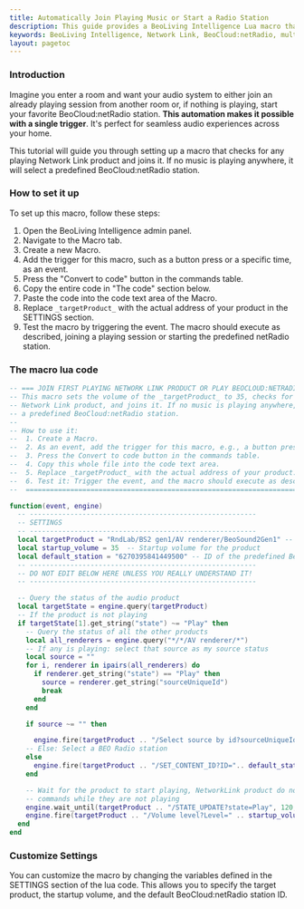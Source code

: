 ```yaml
---
title: Automatically Join Playing Music or Start a Radio Station
description: This guide provides a BeoLiving Intelligence Lua macro that seamlessly enhances your multiroom audio experience. Learn how to automatically join a playing Network Link product with a single trigger, or, if no music is playing, start your favorite BeoCloud:netRadio station, creating a unified and intuitive audio system across your home.
keywords: BeoLiving Intelligence, Network Link, BeoCloud:netRadio, multiroom audio, automation, Lua macro, seamless audio, trigger events, music control, smart home, AV RENDERER
layout: pagetoc
---
```


### Introduction

Imagine you enter a room and want your audio system to either join an already playing session from another room or, if nothing is playing, start your favorite BeoCloud:netRadio station. **This automation makes it possible with a single trigger**. It's perfect for seamless audio experiences across your home.

This tutorial will guide you through setting up a macro that checks for any playing Network Link product and joins it. If no music is playing anywhere, it will select a predefined BeoCloud:netRadio station.

### How to set it up

To set up this macro, follow these steps:

1. Open the BeoLiving Intelligence admin panel.
2. Navigate to the Macro tab.
3. Create a new Macro.
4. Add the trigger for this macro, such as a button press or a specific time, as an event.
5. Press the "Convert to code" button in the commands table.
6. Copy the entire code in "The code" section below.
7. Paste the code into the code text area of the Macro.
8. Replace `_targetProduct_` with the actual address of your product in the SETTINGS section.
9. Test the macro by triggering the event. The macro should execute as described, joining a playing session or starting the predefined netRadio station.

### The macro lua code
```lua
-- === JOIN FIRST PLAYING NETWORK LINK PRODUCT OR PLAY BEOCLOUD:NETRADIO ===
-- This macro sets the volume of the _targetProduct_ to 35, checks for any playing
-- Network Link product, and joins it. If no music is playing anywhere, it selects
-- a predefined BeoCloud:netRadio station.
--
-- How to use it:
--  1. Create a Macro.
--  2. As an event, add the trigger for this macro, e.g., a button press or a specific time.
--  3. Press the Convert to code button in the commands table.
--  4. Copy this whole file into the code text area.
--  5. Replace _targetProduct_ with the actual address of your product.
--  6. Test it: Trigger the event, and the macro should execute as described.
--  ============================================================================

function(event, engine)
  -- --------------------------------------------------------
  -- SETTINGS
  -- --------------------------------------------------------
  local targetProduct = "RndLab/BS2 gen1/AV renderer/BeoSound2Gen1" -- The product to control
  local startup_volume = 35  -- Startup volume for the product
  local default_station = "6270395841449500" -- ID of the predefined BeoCloud:netRadio station
  -- --------------------------------------------------------
  -- DO NOT EDIT BELOW HERE UNLESS YOU REALLY UNDERSTAND IT!
  -- --------------------------------------------------------

  -- Query the status of the audio product
  local targetState = engine.query(targetProduct)
  -- If the product is not playing
  if targetState[1].get_string("state") ~= "Play" then
    -- Query the status of all the other products
    local all_renderers = engine.query("*/*/AV renderer/*")
    -- If any is playing: select that source as my source status
    local source = ""
    for i, renderer in ipairs(all_renderers) do
      if renderer.get_string("state") == "Play" then
        source = renderer.get_string("sourceUniqueId")
        break
      end
    end

    if source ~= "" then

      engine.fire(targetProduct .. "/Select source by id?sourceUniqueId=" .. source)
    -- Else: Select a BEO Radio station
    else
      engine.fire(targetProduct .. "/SET_CONTENT_ID?ID=".. default_station .. "&PROVIDER_TYPE=beoCloud:netRadio")
    end

    -- Wait for the product to start playing, NetworkLink product do not accept volume
    -- commands while they are not playing
    engine.wait_until(targetProduct .. "/STATE_UPDATE?state=Play", 120, 0)
    engine.fire(targetProduct .. "/Volume level?Level=" .. startup_volume)
  end
end
```

### Customize Settings

You can customize the macro by changing the variables defined in the SETTINGS section of the lua code. This allows you to specify the target product, the startup volume, and the default BeoCloud:netRadio station ID.


